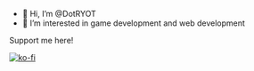 - 👋 Hi, I’m @DotRYOT
- 👀 I’m interested in game development and web development 

Support me here!

[![ko-fi](https://ko-fi.com/img/githubbutton_sm.svg)](https://ko-fi.com/P5P6FHQ3P)
